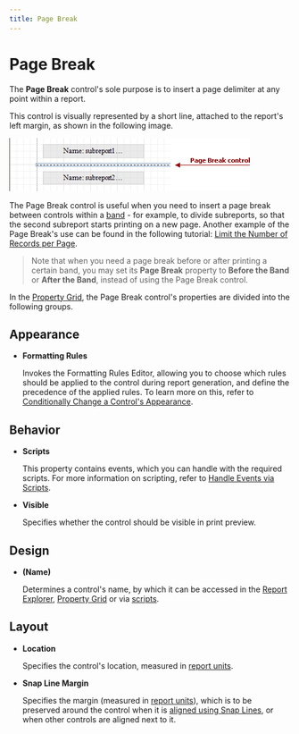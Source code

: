 ```yaml
---
title: Page Break
---
```

# Page Break
The **Page Break** control's sole purpose is to insert a page delimiter at any point within a report.

This control is visually represented by a short line, attached to the report's left margin, as shown in the following image.

![RD_Controls_PageBreak](../../../../../images/Img8310.png)

The Page Break control is useful when you need to insert a page break between controls within a [band](../../../../../../interface-elements-for-desktop/articles/report-designer/report-designer-for-winforms/report-designer-reference/report-bands.md) - for example, to divide subreports, so that the second subreport starts printing on a new page. Another example of the Page Break's use can be found in the following tutorial: [Limit the Number of Records per Page](../../../../../../interface-elements-for-desktop/articles/report-designer/report-designer-for-winforms/create-reports/miscellaneous/limit-the-number-of-records-per-page.md).

> Note that when you need a page break before or after printing a certain band, you may set its **Page Break** property to **Before the Band** or **After the Band**, instead of using the Page Break control.

In the [Property Grid](../../../../../../interface-elements-for-desktop/articles/report-designer/report-designer-for-winforms/report-designer-reference/report-designer-ui/property-grid.md), the Page Break control's properties are divided into the following groups.

## Appearance
* **Formatting Rules**
	
	Invokes the Formatting Rules Editor, allowing you to choose which rules should be applied to the control during report generation, and define the precedence of the applied rules. To learn more on this, refer to [Conditionally Change a Control's Appearance](../../../../../../interface-elements-for-desktop/articles/report-designer/report-designer-for-winforms/create-reports/styles-and-conditional-formatting/conditionally-change-a-control's-appearance.md).

## Behavior
* **Scripts**
	
	This property contains events, which you can handle with the required scripts. For more information on scripting, refer to [Handle Events via Scripts](../../../../../../interface-elements-for-desktop/articles/report-designer/report-designer-for-winforms/create-reports/miscellaneous/handle-events-via-scripts.md).
* **Visible**
	
	Specifies whether the control should be visible in print preview.

## Design
* **(Name)**
	
	Determines a control's name, by which it can be accessed in the [Report Explorer](../../../../../../interface-elements-for-desktop/articles/report-designer/report-designer-for-winforms/report-designer-reference/report-designer-ui/report-explorer.md), [Property Grid](../../../../../../interface-elements-for-desktop/articles/report-designer/report-designer-for-winforms/report-designer-reference/report-designer-ui/property-grid.md) or via [scripts](../../../../../../interface-elements-for-desktop/articles/report-designer/report-designer-for-winforms/create-reports/miscellaneous/handle-events-via-scripts.md).

## Layout
* **Location**
	
	Specifies the control's location, measured in [report units](../../../../../../interface-elements-for-desktop/articles/report-designer/report-designer-for-winforms/create-reports/basic-operations/change-measurement-units-of-a-report.md).
* **Snap Line Margin**
	
	Specifies the margin (measured in [report units](../../../../../../interface-elements-for-desktop/articles/report-designer/report-designer-for-winforms/create-reports/basic-operations/change-measurement-units-of-a-report.md)), which is to be preserved around the control when it is [aligned using Snap Lines](../../../../../../interface-elements-for-desktop/articles/report-designer/report-designer-for-winforms/create-reports/basic-operations/controls-positioning.md), or when other controls are aligned next to it.